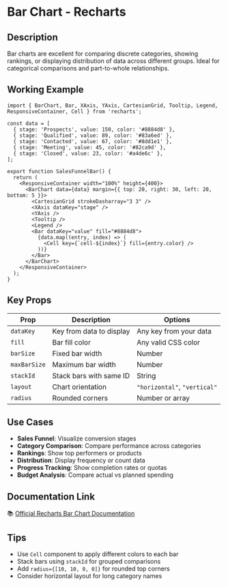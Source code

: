 # Bar Chart - Recharts

## Description
Bar charts are excellent for comparing discrete categories, showing rankings, or displaying distribution of data across different groups. Ideal for categorical comparisons and part-to-whole relationships.

## Working Example

```tsx
import { BarChart, Bar, XAxis, YAxis, CartesianGrid, Tooltip, Legend, ResponsiveContainer, Cell } from 'recharts';

const data = [
  { stage: 'Prospects', value: 150, color: '#8884d8' },
  { stage: 'Qualified', value: 89, color: '#83a6ed' },
  { stage: 'Contacted', value: 67, color: '#8dd1e1' },
  { stage: 'Meeting', value: 45, color: '#82ca9d' },
  { stage: 'Closed', value: 23, color: '#a4de6c' },
];

export function SalesFunnelBar() {
  return (
    <ResponsiveContainer width="100%" height={400}>
      <BarChart data={data} margin={{ top: 20, right: 30, left: 20, bottom: 5 }}>
        <CartesianGrid strokeDasharray="3 3" />
        <XAxis dataKey="stage" />
        <YAxis />
        <Tooltip />
        <Legend />
        <Bar dataKey="value" fill="#8884d8">
          {data.map((entry, index) => (
            <Cell key={`cell-${index}`} fill={entry.color} />
          ))}
        </Bar>
      </BarChart>
    </ResponsiveContainer>
  );
}
```

## Key Props

| Prop | Description | Options |
|------|-------------|---------|
| `dataKey` | Key from data to display | Any key from your data |
| `fill` | Bar fill color | Any valid CSS color |
| `barSize` | Fixed bar width | Number |
| `maxBarSize` | Maximum bar width | Number |
| `stackId` | Stack bars with same ID | String |
| `layout` | Chart orientation | `"horizontal"`, `"vertical"` |
| `radius` | Rounded corners | Number or array |

## Use Cases

- **Sales Funnel**: Visualize conversion stages
- **Category Comparison**: Compare performance across categories
- **Rankings**: Show top performers or products
- **Distribution**: Display frequency or count data
- **Progress Tracking**: Show completion rates or quotas
- **Budget Analysis**: Compare actual vs planned spending

## Documentation Link
📚 [Official Recharts Bar Chart Documentation](https://recharts.org/en-US/api/BarChart)

## Tips
- Use `Cell` component to apply different colors to each bar
- Stack bars using `stackId` for grouped comparisons
- Add `radius={[10, 10, 0, 0]}` for rounded top corners
- Consider horizontal layout for long category names